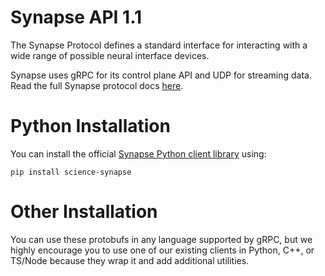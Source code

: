 # Synapse API 1.1

The Synapse Protocol defines a standard interface for interacting with a wide range of possible neural interface devices.

Synapse uses gRPC for its control plane API and UDP for streaming data. Read the full Synapse protocol docs [here](https://science.xyz/docs/d/synapse/index).

# Python Installation

You can install the official [Synapse Python client library](https://github.com/sciencecorp/synapse-python) using:

`pip install science-synapse`

# Other Installation

You can use these protobufs in any language supported by gRPC, but we highly encourage you to use one of our existing clients in Python, C++, or TS/Node because they wrap it and add additional utilities.
